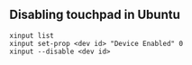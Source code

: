 ## Disabling touchpad in Ubuntu

  `xinput list`<br>
  `xinput set-prop <dev id> "Device Enabled" 0`<br>
  `xinput --disable <dev id>`

